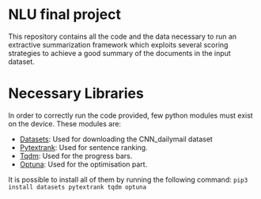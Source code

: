# NLU final project
This repository contains all the code and the data necessary to run an extractive
summarization framework which exploits several scoring strategies to achieve a 
good summary of the documents in the input dataset.

# Necessary Libraries
In order to correctly run the code provided, few python modules must exist
on the device. These modules are:
- [Datasets](https://huggingface.co/datasets/cnn_dailymail): Used for downloading the CNN\_dailymail dataset
- [Pytextrank](https://pypi.org/project/pytextrank/): Used for sentence ranking.
- [Tqdm](https://pypi.org/project/tqdm/): Used for the progress bars.
- [Optuna](https://optuna.org/): Used for the optimisation part.

It is possible to install all of them by running the following command:
`pip3 install datasets pytextrank tqdm optuna`
